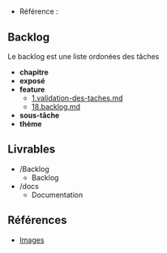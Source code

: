 #  

- Référence :   

 

## Backlog 

Le backlog est une liste ordonées des tâches 

- **chapitre** 
- **exposé** 
- **feature** 
  - [1.validation-des-taches.md](./Backlog/feature/1.validation-des-taches.md) 
  - [18.backlog.md](./Backlog/feature/18.backlog.md) 
- **sous-tâche** 
- **thème** 
## Livrables 

 

- /Backlog 
  - Backlog 
- /docs 
  - Documentation 
## Références 

 

- [Images](https://docs.google.com/presentation/d/15cV0zoqaSm685Vzo-5psqUziEoH_-7yvNV_VfifKBa4/edit#slide=id.g2b67c13cdef_0_0) 

